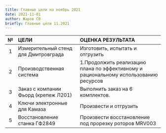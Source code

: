 ```yaml
---
title: Главные цели на ноябрь 2021
date: 2021-11-01
author: Жаров СВ
briefly: Главные цели 11.2021
---
```


|  №  | ЦЕЛИ | ОЦЕНКА РЕЗУЛЬТАТА |
|:---:|:---|:---|
| 1 | Измерительный стенд для Дмитровграда | Изготовить, испытать и отгрузить |
| 2 | Производственная система             | 1.Продолжить реализацию плана по эффективному и рациональному использованию ресурсов |
| 3 | Заказ с компании Фьорд (крепеж Л201) | Выполнить заказ на 6 комплектов. |
| 4 | Ключи электронные для Камаза         | Произвести и отгрузить |
| 5 | Восстановление станка ГФ2849         | Произвести восстановление под прорезку роторов MRV003 |
